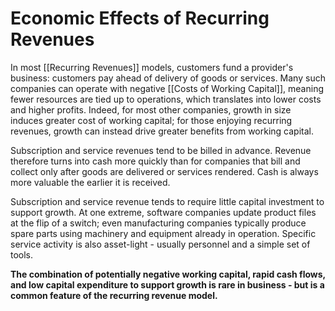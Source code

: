 # Economic Effects of Recurring Revenues

In most [[Recurring Revenues]] models, customers fund a provider's business: customers pay ahead of delivery of goods or services. Many such companies can operate with negative [[Costs of Working Capital]], meaning fewer resources are tied up to operations, which translates into lower costs and higher profits. Indeed, for most other companies, growth in size induces greater cost of working capital; for those enjoying recurring revenues, growth can instead drive greater benefits from working capital.

Subscription and service revenues tend to be billed in advance. Revenue therefore turns into cash more quickly than for companies that bill and collect only after goods are delivered or services rendered. Cash is always more valuable the earlier it is received.

Subscription and service revenue tends to require little capital investment to support growth. At one extreme, software companies update product files at the flip of a switch; even manufacturing companies typically produce spare parts using machinery and equipment already in operation. Specific service activity is also asset-light - usually personnel and a simple set of tools.

**The combination of potentially negative working capital, rapid cash flows, and low capital expenditure to support growth is rare in business - but is a common feature of the recurring revenue model.**

